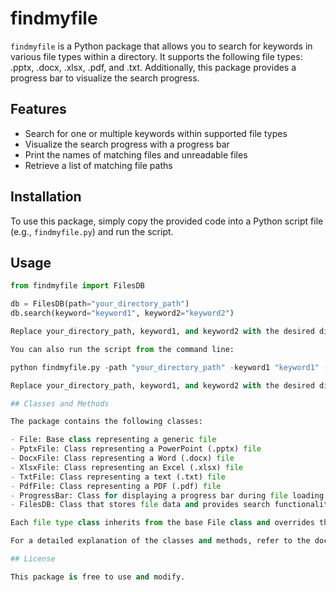 # findmyfile

`findmyfile` is a Python package that allows you to search for keywords in various file types within a directory. It supports the following file types: .pptx, .docx, .xlsx, .pdf, and .txt. Additionally, this package provides a progress bar to visualize the search progress.

## Features

- Search for one or multiple keywords within supported file types
- Visualize the search progress with a progress bar
- Print the names of matching files and unreadable files
- Retrieve a list of matching file paths

## Installation

To use this package, simply copy the provided code into a Python script file (e.g., `findmyfile.py`) and run the script.

## Usage

```python
from findmyfile import FilesDB

db = FilesDB(path="your_directory_path")
db.search(keyword="keyword1", keyword2="keyword2")

Replace your_directory_path, keyword1, and keyword2 with the desired directory path and keywords you wish to search for.

You can also run the script from the command line:

python findmyfile.py -path "your_directory_path" -keyword1 "keyword1" -keyword2 "keyword2"

Replace your_directory_path, keyword1, and keyword2 with the desired directory path and keywords you wish to search for.

## Classes and Methods

The package contains the following classes:

- File: Base class representing a generic file
- PptxFile: Class representing a PowerPoint (.pptx) file
- DocxFile: Class representing a Word (.docx) file
- XlsxFile: Class representing an Excel (.xlsx) file
- TxtFile: Class representing a text (.txt) file
- PdfFile: Class representing a PDF (.pdf) file
- ProgressBar: Class for displaying a progress bar during file loading and searching
- FilesDB: Class that stores file data and provides search functionality

Each file type class inherits from the base File class and overrides the read() method to read the respective file format. The FilesDB class provides methods to search for keywords within the stored files and print the search results.

For a detailed explanation of the classes and methods, refer to the docstrings within the code.

## License

This package is free to use and modify.
